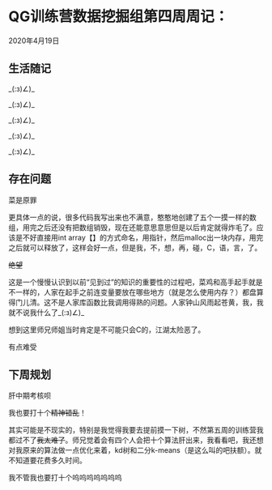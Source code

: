 # QG训练营数据挖掘组第四周周记：

2020年4月19日

## 生活随记

_(:з)∠)\_

_(:з)∠)\_

_(:з)∠)\_

_(:з)∠)\_

_(:з)∠)\_

## 存在问题

菜是原罪

更具体一点的说，很多代码我写出来也不满意，憨憨地创建了五个一摸一样的数组，用完之后还没有把数组销毁，现在还能意思意思但是以后肯定就得炸毛了。应该是不好直接用int array【】的方式命名，用指针，然后malloc出一块内存，用完之后就可以释放了，这样会好一点，但是我，不，想，再，碰，C，语，言，了。

~~绝望~~

这是一个慢慢认识到以前“见到过”的知识的重要性的过程吧，菜鸡和高手起手就是不一样的，人家在起手之前连变量要放在哪些地方（就是怎么使用内存？）都盘算得门儿清。这不是人家库函数比我调用得熟的问题。人家钟山风雨起苍黄，我，我就不说我什么了_(:з)∠)\_

想到这里师兄师姐当时肯定是不可能只会C的，江湖太险恶了。

有点难受

## 下周规划

肝中期考核呗

我也要打十个~~精神错乱~~！

其实可能是不现实的，特别是我觉得我要去提前摸一下树，不然第五周的训练营我都过不了~~我太难了~~。师兄觉着会有四个人会把十个算法肝出来，我看看吧，我还想对我原来的算法做一点优化来着，kd树和二分k-means（是这么叫的吧扶额）。就不知道要花费多久时间。

我不管我也要打十个呜呜呜呜呜呜呜